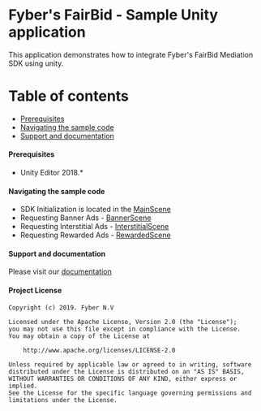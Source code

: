 Fyber's FairBid - Sample Unity application
============================================
This application demonstrates how to integrate Fyber's FairBid Mediation SDK using unity.

Table of contents
=================

* [Prerequisites](#prerequisites)
* [Navigating the sample code](#navigating-the-sample-code)
* [Support and documentation](#support-and-documentation)

#### Prerequisites
* Unity Editor 2018.*


#### Navigating the sample code
* SDK Initialization is located in the [MainScene](https://github.com/Heyzap/fairbid-sample-app-unity/blob/master/Assets/Scenes/MainScene.cs)
* Requesting Banner Ads - [BannerScene](https://github.com/Heyzap/fairbid-sample-app-unity/blob/master/Assets/Scenes/BannerScene.cs)
* Requesting Interstitial Ads - [InterstitialScene](https://github.com/Heyzap/fairbid-sample-app-unity/blob/master/Assets/Scenes/InterstitialScene.cs)
* Requesting Rewarded Ads - [RewardedScene](https://github.com/Heyzap/fairbid-sample-app-unity/blob/master/Assets/Scenes/RewardedScene.cs)

#### Support and documentation
Please visit our [documentation](https://dev-unity.fyber.com/docs)

#### Project License

    Copyright (c) 2019. Fyber N.V
    
    Licensed under the Apache License, Version 2.0 (the "License");
    you may not use this file except in compliance with the License.
    You may obtain a copy of the License at
    
        http://www.apache.org/licenses/LICENSE-2.0
         
    Unless required by applicable law or agreed to in writing, software
    distributed under the License is distributed on an "AS IS" BASIS,
    WITHOUT WARRANTIES OR CONDITIONS OF ANY KIND, either express or implied.
    See the License for the specific language governing permissions and
    limitations under the License.

